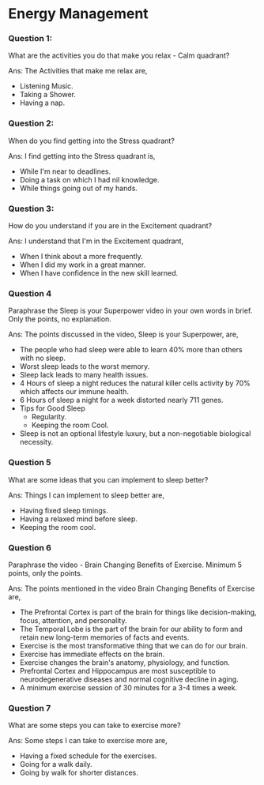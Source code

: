 # Energy Management

### Question 1:
What are the activities you do that make you relax - Calm quadrant?

Ans: The Activities that make me relax are,
* Listening Music.
* Taking a Shower.
* Having a nap.

### Question 2:
When do you find getting into the Stress quadrant?

Ans: I find getting into the Stress quadrant is,
* While I'm near to deadlines.
* Doing a task on which I had nil knowledge.
* While things going out of my hands.

### Question 3:
How do you understand if you are in the Excitement quadrant?

Ans: I understand that I'm in the Excitement quadrant,
* When I think about a more frequently.
* When I did my work in a great manner.
* When I have confidence in the new skill learned.

### Question 4
Paraphrase the Sleep is your Superpower video in your own words in brief. Only the points, no explanation.

Ans: The points discussed in the video, Sleep is your Superpower, are,
* The people who had sleep were able to learn 40% more than others with no sleep.
* Worst sleep leads to the worst memory.
* Sleep lack leads to many health issues.
* 4 Hours of sleep a night reduces the natural killer cells activity by 70% which affects our immune health.
* 6 Hours of sleep a night for a week distorted nearly 711 genes.
* Tips for Good Sleep
  - Regularity.
  - Keeping the room Cool.
* Sleep is not an optional lifestyle luxury, but a non-negotiable biological necessity.

### Question 5
What are some ideas that you can implement to sleep better?

Ans: Things I can implement to sleep better are,
* Having fixed sleep timings.
* Having a relaxed mind before sleep.
* Keeping the room cool.

### Question 6
Paraphrase the video - Brain Changing Benefits of Exercise. Minimum 5 points, only the points.

Ans: The points mentioned in the video Brain Changing Benefits of Exercise are,
* The Prefrontal Cortex is part of the brain for things like decision-making, focus, attention, and personality.
* The Temporal Lobe is the part of the brain for our ability to form and retain new long-term memories of facts and events.
* Exercise is the most transformative thing that we can do for our brain.
* Exercise has immediate effects on the brain.
* Exercise changes the brain's anatomy, physiology, and function.
* Prefrontal Cortex and Hippocampus are most susceptible to neurodegenerative diseases and normal cognitive decline in aging.
* A minimum exercise session of 30 minutes for a 3-4 times a week.

### Question 7
What are some steps you can take to exercise more?

Ans: Some steps I can take to exercise more are,
* Having a fixed schedule for the exercises.
* Going for a walk daily.
* Going by walk for shorter distances.
